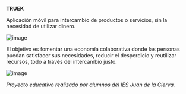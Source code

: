 **TRUEK**

Aplicación móvil para intercambio de productos o servicios, sin la necesidad de utilizar dinero. 

![image](https://github.com/user-attachments/assets/2f997e42-2b37-43bf-9539-b05ae5ca2d40)




El objetivo es fomentar una economía colaborativa donde las personas puedan satisfacer sus necesidades, reducir el
desperdicio y reutilizar recursos, todo a través del intercambio justo.



![image](https://github.com/user-attachments/assets/c559dba5-7963-4441-b2c8-9e64468da6b8)




*Proyecto educativo realizado por alumnos del IES Juan de la Cierva.*



